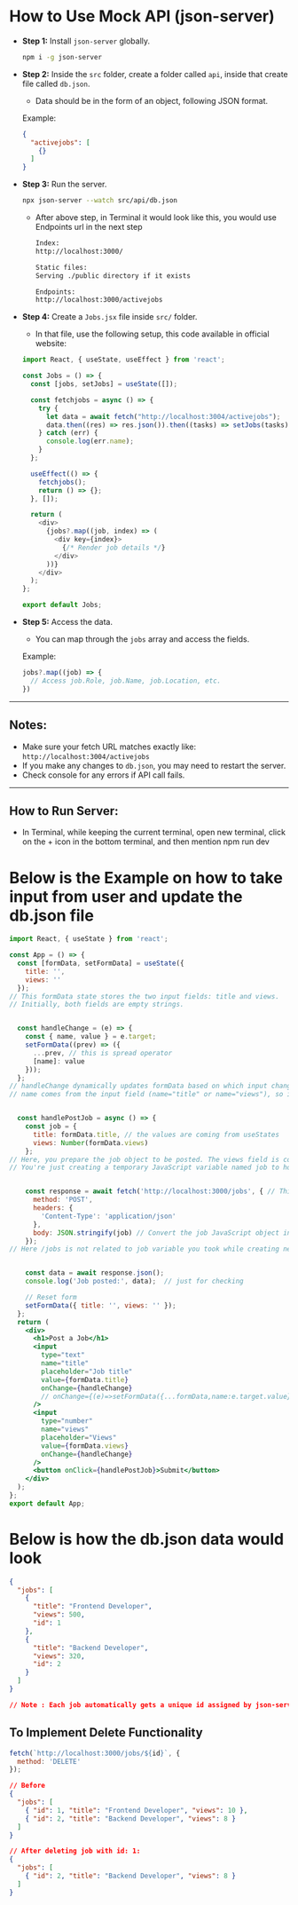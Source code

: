 <!-- how to use mock api

1. npm i -g json-server (run this command)

2. inside src folder create api folder, inside that create db.json file (data should be in the form of object, in json format)
 {
 "activejobs":[
{}
],
}

3. npx json-server --watch src/api/db.json (run this command)

4. create Jobs.jsx file in src, in that (this below code there in website)
const [jobs,setJobs]=useState([])
const fetchjobs=async()=>{
try{
let data=await fetch("write url of first end point",{})
data.then((res)=>res.json()).then((tasks)=>setJobs(tasks))
}catch(err){
constole.log(err.name
}
}

isEffect(()=>{
fetchjobs()
return()=>{}
},[])


jobs?.activejobs.map(()=>{}))} to access the data from db.json -->

# How to Use Mock API (json-server)

- **Step 1:** Install `json-server` globally.

  ```bash
  npm i -g json-server
  ```

- **Step 2:** Inside the `src` folder, create a folder called `api`, inside that create file called `db.json`.

  - Data should be in the form of an object, following JSON format.

  Example:

  ```json
  {
    "activejobs": [
      {}
    ]
  }
  ```

- **Step 3:** Run the server.

  ```bash
  npx json-server --watch src/api/db.json 
  ```

  - After above step, in Terminal it would look like this, you would use Endpoints url in the next step
    ```bash
    Index:
    http://localhost:3000/

    Static files:
    Serving ./public directory if it exists

    Endpoints:
    http://localhost:3000/activejobs
    ```

- **Step 4:** Create a `Jobs.jsx` file inside `src/` folder.

  - In that file, use the following setup, this code available in official website:

  ```javascript
  import React, { useState, useEffect } from 'react';

  const Jobs = () => {
    const [jobs, setJobs] = useState([]);

    const fetchjobs = async () => {
      try {
        let data = await fetch("http://localhost:3004/activejobs");
        data.then((res) => res.json()).then((tasks) => setJobs(tasks));
      } catch (err) {
        console.log(err.name);
      }
    };

    useEffect(() => {
      fetchjobs();
      return () => {};
    }, []);

    return (
      <div>
        {jobs?.map((job, index) => (
          <div key={index}>
            {/* Render job details */}
          </div>
        ))}
      </div>
    );
  };

  export default Jobs;
  ```

- **Step 5:** Access the data.

  - You can map through the `jobs` array and access the fields.

  Example:

  ```javascript
  jobs?.map((job) => {
    // Access job.Role, job.Name, job.Location, etc.
  })
  ```

---

## Notes:
- Make sure your fetch URL matches exactly like: `http://localhost:3004/activejobs`
- If you make any changes to `db.json`, you may need to restart the server.
- Check console for any errors if API call fails.

---

## How to Run Server: 
- In Terminal, while keeping the current terminal, open new terminal, click on the + icon in the bottom terminal, and then mention npm run dev


# Below is the Example on how to take input from user and update the db.json file
```jsx
import React, { useState } from 'react';

const App = () => {
  const [formData, setFormData] = useState({
    title: '',
    views: ''
  });
// This formData state stores the two input fields: title and views.
// Initially, both fields are empty strings.


  const handleChange = (e) => {
    const { name, value } = e.target;
    setFormData((prev) => ({
      ...prev, // this is spread operator
      [name]: value
    }));
  };
// handleChange dynamically updates formData based on which input changed.
// name comes from the input field (name="title" or name="views"), so it updates that key in formData.


  const handlePostJob = async () => {
    const job = {
      title: formData.title, // the values are coming from useStates
      views: Number(formData.views)
    };
// Here, you prepare the job object to be posted. The views field is converted to a Number to avoid string storage.
// You're just creating a temporary JavaScript variable named job to hold the data you want to send.


    const response = await fetch('http://localhost:3000/jobs', { // This sends a POST request to the local json-server (running on port 3000) at the /jobs endpoint.
      method: 'POST',
      headers: {
        'Content-Type': 'application/json'
      },
      body: JSON.stringify(job) // Convert the job JavaScript object into a JSON string, and send it as the body 
    });
// Here /jobs is not related to job variable you took while creating new object in line 162, it refers to the route (or endpoint) where data is stored in your backend, which in this case is a json-server.


    const data = await response.json();
    console.log('Job posted:', data);  // just for checking

    // Reset form
    setFormData({ title: '', views: '' });
  };
  return (
    <div>
      <h1>Post a Job</h1>
      <input
        type="text"
        name="title"
        placeholder="Job title"
        value={formData.title}
        onChange={handleChange}
        // onChange={(e)=>setFormData({...formData,name:e.target.value})}
      />
      <input
        type="number"
        name="views"
        placeholder="Views"
        value={formData.views}
        onChange={handleChange}
      />
      <button onClick={handlePostJob}>Submit</button>
    </div>
  );
};
export default App; 
```

# Below is how the db.json data would look
```json
{
  "jobs": [
    {
      "title": "Frontend Developer",
      "views": 500,
      "id": 1
    },
    {
      "title": "Backend Developer",
      "views": 320,
      "id": 2
    }
  ]
}

// Note : Each job automatically gets a unique id assigned by json-server.
```

## To Implement Delete Functionality
```js
fetch(`http://localhost:3000/jobs/${id}`, {
  method: 'DELETE'
});
```
```json
// Before
{
  "jobs": [
    { "id": 1, "title": "Frontend Developer", "views": 10 },
    { "id": 2, "title": "Backend Developer", "views": 8 }
  ]
}

// After deleting job with id: 1:
{
  "jobs": [
    { "id": 2, "title": "Backend Developer", "views": 8 }
  ]
}
```